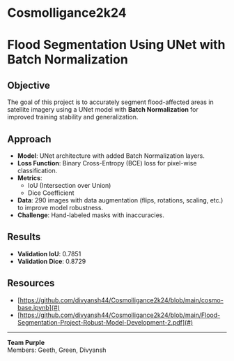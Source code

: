 # Cosmolligance2k24
# Flood Segmentation Using UNet with Batch Normalization

## Objective
The goal of this project is to accurately segment flood-affected areas in satellite imagery using a UNet model with **Batch Normalization** for improved training stability and generalization.

## Approach
- **Model**: UNet architecture with added Batch Normalization layers.
- **Loss Function**: Binary Cross-Entropy (BCE) loss for pixel-wise classification.
- **Metrics**: 
  - IoU (Intersection over Union)
  - Dice Coefficient
- **Data**: 290 images with data augmentation (flips, rotations, scaling, etc.) to improve model robustness.
- **Challenge**: Hand-labeled masks with inaccuracies.

## Results
- **Validation IoU**: 0.7851
- **Validation Dice**: 0.8729

## Resources
- [https://github.com/divyansh44/Cosmolligance2k24/blob/main/cosmo-base.ipynb](#)
- [https://github.com/divyansh44/Cosmolligance2k24/blob/main/Flood-Segmentation-Project-Robust-Model-Development-2.pdf](#)

---

**Team Purple**  
Members: Geeth, Green, Divyansh
